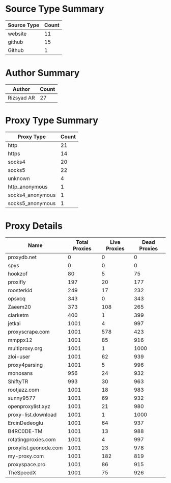 # Source Type Summary

| Source Type | Count |
|-------------|-------|
| website | 11 |
| github | 15 |
| Github | 1 |


# Author Summary

| Author | Count |
|--------|-------|
| Rizsyad AR | 27 |


# Proxy Type Summary

| Proxy Type | Count |
|------------|-------|
| http | 21 |
| https | 14 |
| socks4 | 20 |
| socks5 | 22 |
| unknown | 4 |
| http_anonymous | 1 |
| socks4_anonymous | 1 |
| socks5_anonymous | 1 |


# Proxy Details

| Name | Total Proxies | Live Proxies | Dead Proxies |
|------|---------------|--------------|---------------|
| proxydb.net | 0 | 0 | 0 |
| spys | 0 | 0 | 0 |
| hookzof | 80 | 5 | 75 |
| proxifly | 197 | 20 | 177 |
| roosterkid | 249 | 17 | 232 |
| opsxcq | 343 | 0 | 343 |
| Zaeem20 | 373 | 108 | 265 |
| clarketm | 400 | 1 | 399 |
| jetkai | 1001 | 4 | 997 |
| proxyscrape.com | 1001 | 578 | 423 |
| mmppx12 | 1001 | 85 | 916 |
| multiproxy.org | 1001 | 1 | 1000 |
| zloi-user | 1001 | 62 | 939 |
| proxy4parsing | 1001 | 5 | 996 |
| monosans | 956 | 24 | 932 |
| ShiftyTR | 993 | 30 | 963 |
| rootjazz.com | 1001 | 18 | 983 |
| sunny9577 | 1001 | 69 | 932 |
| openproxylist.xyz | 1001 | 21 | 980 |
| proxy-list.download | 1001 | 1 | 1000 |
| ErcinDedeoglu | 1001 | 64 | 937 |
| B4RC0DE-TM | 1001 | 13 | 988 |
| rotatingproxies.com | 1001 | 4 | 997 |
| proxylist.geonode.com | 1001 | 23 | 978 |
| my-proxy.com | 1001 | 182 | 819 |
| proxyspace.pro | 1001 | 86 | 915 |
| TheSpeedX | 1001 | 75 | 926 |
